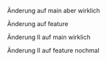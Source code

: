 Änderung 
auf
main aber wirklich

Änderung
auf
feature


Änderung II
auf
main wirklich

Änderung II
auf
feature nochmal
